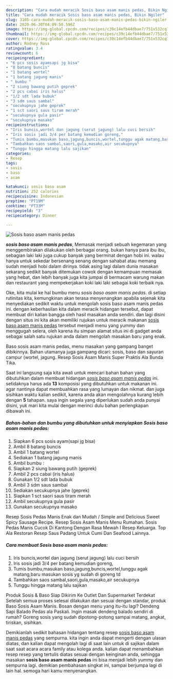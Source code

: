 ```yaml
---
description: "Cara mudah meracik Sosis baso asam manis pedas, Bikin Ngiler"
title: "Cara mudah meracik Sosis baso asam manis pedas, Bikin Ngiler"
slug: 3105-cara-mudah-meracik-sosis-baso-asam-manis-pedas-bikin-ngiler
date: 2020-06-30T04:09:50.596Z
image: https://img-global.cpcdn.com/recipes/c39c14efb44dbae7/751x532cq70/sosis-baso-asam-manis-pedas-foto-resep-utama.jpg
thumbnail: https://img-global.cpcdn.com/recipes/c39c14efb44dbae7/751x532cq70/sosis-baso-asam-manis-pedas-foto-resep-utama.jpg
cover: https://img-global.cpcdn.com/recipes/c39c14efb44dbae7/751x532cq70/sosis-baso-asam-manis-pedas-foto-resep-utama.jpg
author: Rodney Ross
ratingvalue: 3.4
reviewcount: 6
recipeingredient:
- "6 pcs sosis ayamsapi jg bisa"
- "8 batang buncis"
- "1 batang wortel"
- "1 batang jagung manis"
- " bumbu "
- "2 siung bawang putih geprek"
- "2 pcs cabai iris halus"
- "1/2 sdt lada bubuk"
- "3 sdm saus sambal"
- "secukupnya jahe geprek"
- "1 sct saori saus tiram merah"
- "secukupnya gula pasir"
- "secukupnya masako"
recipeinstructions:
- "Iris buncis,wortel dan jagung (serut jagung) lalu cuci bersih"
- "Iris sosis jadi 3/4 per batang kemudian goreng,"
- "Tumis bumbu,masukan baso,jagung,buncis,wortel,tunggu agak matang,baru masukan sosis yg sudah di goreng td"
- "Tambahkan saos sambal,saori,gula,masako,air secukupnya"
- "Tunggu hingga matang lalu sajikan"
categories:
- Resep
tags:
- sosis
- baso
- asam

katakunci: sosis baso asam 
nutrition: 252 calories
recipecuisine: Indonesian
preptime: "PT19M"
cooktime: "PT33M"
recipeyield: "3"
recipecategory: Dinner

---
```



![Sosis baso asam manis pedas](https://img-global.cpcdn.com/recipes/c39c14efb44dbae7/751x532cq70/sosis-baso-asam-manis-pedas-foto-resep-utama.jpg)

<b><i>sosis baso asam manis pedas</i></b>, Memasak menjadi sebuah kegemaran yang menggembirakan dilakukan oleh berbagai orang. bukan hanya para ibu ibu, sebagian laki laki juga cukup banyak yang berminat dengan hobi ini. walau hanya untuk sekedar bersenang senang dengan sahabat atau memang sudah menjadi hobi dalam dirinya. tidak asing lagi dalam dunia masakan sekarang sedikit banyak ditemukan cowok dengan kemampuan memasak yang hebat, dan lebih banyak juga kita jumpai di bermacam warung makan dan restaurant yang mempekerjakan koki laki laki sebagai koki terbaik nya.

Oke, kita mulai ke hal bumbu menu <i>sosis baso asam manis pedas</i>. di setiap rutinitas kita, kemungkinan akan terasa menyenangkan apabila sejenak kita menyediakan sedikit waktu untuk mengolah sosis baso asam manis pedas ini. dengan keberhasilan kita dalam meracik hidangan tersebut, dapat membuat diri kalian bangga oleh hasil masakan anda sendiri. dan lagi disini dengan situs ini kita akan memiliki rujukan untuk meracik makanan <u>sosis baso asam manis pedas</u> tersebut menjadi menu yang yummy dan menggugah selera, oleh karena itu simpan alamat situs ini di gadget anda sebagai salah satu rujukan anda dalam mengolah masakan baru yang enak.

Baso sosis asam manis pedas, menu masakan yang gampang banget dibikinnya. Bahan utamanya juga gampang dicari: sosis, baso dan sayuran campur (wortel, jagung. Resep Sosis Asam Manis Super Praktis Ala Bunda Tika.


Saat ini langsung saja kita awali untuk mencari bahan bahan yang dibutuhkan dalam membuat hidangan <u><i>sosis baso asam manis pedas</i></u> ini. setidaknya harus ada <b>13</b> komposisi yang dibutuhkan untuk makanan ini. agar nantinya dapat membuahkan rasa yang lumayan dan nikmat. dan juga sisihkan waktu kalian sedikit, karena anda akan mengolahnya kurang lebih dengan <b>5</b> tahapan. saya ingin segala yang diperlukan sudah anda punyai disini, yuk mari kita mulai dengan merinci dulu bahan perlengkapan dibawah ini.

<!--inarticleads1-->

##### Bahan-bahan dan bumbu yang dibutuhkan untuk menyiapkan Sosis baso asam manis pedas:

1. Siapkan 6 pcs sosis ayam(sapi jg bisa)
1. Ambil 8 batang buncis
1. Ambil 1 batang wortel
1. Sediakan 1 batang jagung manis
1. Ambil  bumbu :
1. Siapkan 2 siung bawang putih (geprek)
1. Ambil 2 pcs cabai (iris halus)
1. Gunakan 1/2 sdt lada bubuk
1. Ambil 3 sdm saus sambal
1. Sediakan secukupnya jahe (geprek)
1. Siapkan 1 sct saori saus tiram merah
1. Ambil secukupnya gula pasir
1. Gunakan secukupnya masako


Resep Sosis Pedas Manis Enak dan Mudah / Simple and Delicious Sweet Spicy Sausage Recipe. Resep Sosis Asam Manis Menu Rumahan. Sosis Pedas Manis Cucok Di Kantong Dengan Rasa Mewah I Resep Keluarga. Top Ala Restoran Resep Saus Padang Untuk Cumi Dan Seafood Lainnya. 

<!--inarticleads2-->

##### Cara membuat Sosis baso asam manis pedas:

1. Iris buncis,wortel dan jagung (serut jagung) lalu cuci bersih
1. Iris sosis jadi 3/4 per batang kemudian goreng,
1. Tumis bumbu,masukan baso,jagung,buncis,wortel,tunggu agak matang,baru masukan sosis yg sudah di goreng td
1. Tambahkan saos sambal,saori,gula,masako,air secukupnya
1. Tunggu hingga matang lalu sajikan


Produk Sosis &amp; Baso Siap Dikirim Ke Outlet Dan Supermarket Terdekat Setelah semua proses selesai dilakukan dan sesuai dengan standar, produk Baso Sosis Asam Manis. Bosan dengan menu yang itu-itu lagi? Dendeng Sapi Balado Pedas ala Paskali. Ingin masak dendeng balado sendiri di rumah? Goreng sosis yang sudah dipotong-potong sampai matang, angkat, tiriskan, sisihkan. 

Demikianlah sedikit bahasan hidangan tentang resep <u>sosis baso asam manis pedas</u> yang sempurna. kita ingin anda dapat mengerti dengan ulasan diatas, dan kalian dapat mengolah lagi di saat lain untuk di sajikan dalam saat saat acara acara family atau kolega anda. kalian dapat menambahkan resep resep yang tertulis diatas sesuai dengan keinginan anda, sehingga masakan <b>sosis baso asam manis pedas</b> ini bisa menjadi lebih yummy dan sempurna lagi. demikian pembahasan singkat ini, sampai berjumpa lagi di lain hal. semoga hari kamu menyenangkan.
